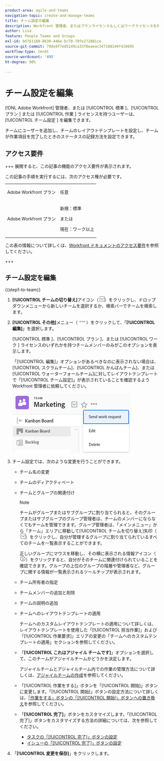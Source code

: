 ```yaml
---
product-area: agile-and-teams
navigation-topic: create-and-manage-teams
title: チーム設定の編集
description: Workfront 管理者、またはプランライセンスもしくはワークライセンスを持つユーザーは、チーム設定を編集できます。
author: Lisa
feature: People Teams and Groups
exl-id: b6761188-8630-446e-bc70-70fe272881ce
source-git-commit: 79da9f7ed5149ca33f6eaeac347188149f410695
workflow-type: tm+mt
source-wordcount: '495'
ht-degree: 90%

---
```


# チーム設定を編集

[!DNL Adobe Workfront] 管理者、または [!UICONTROL  標準 ]、[!UICONTROL  プラン ] または [!UICONTROL  作業 ] ライセンスを持つユーザーは、[!UICONTROL  チーム設定 ] を編集できます。

チームにユーザーを追加し、チームのレイアウトテンプレートを設定し、チームが作業項目を完了したときのステータスの記録方法を設定できます。

## アクセス要件

+++ 展開すると、この記事の機能のアクセス要件が表示されます。

この記事の手順を実行するには、次のアクセス権が必要です。

<table style="table-layout:auto"> 
 <col> 
 <col> 
 <tbody> 
  <tr data-mc-conditions=""> 
   <td role="rowheader"> <p>Adobe Workfront プラン</p> </td> 
   <td>任意</td> 
  </tr> 
  <tr> 
   <td role="rowheader">Adobe Workfront プラン</td> 
   <td>
   <p>新規：標準</p>
   <p>または</p>
   <p>現在：ワーク以上</p></td>
  </tr> 
 </tbody> 
</table>

この表の情報について詳しくは、[Workfront ドキュメントのアクセス要件](/help/quicksilver/administration-and-setup/add-users/access-levels-and-object-permissions/access-level-requirements-in-documentation.md)を参照してください。

+++

## チーム設定を編集

{{step1-to-team}}

1. **[!UICONTROL チームの切り替え]**&#x200B;アイコン（![チームの切り替えアイコン](assets/switch-team-icon.png)）をクリックし、ドロップダウンメニューから新しいチームを選択するか、検索バーでチームを検索します。

1. **[!UICONTROL その他]**&#x200B;メニュー（![](assets/more-icon.png)）をクリックして、「**[!UICONTROL 編集]**」を選択します。

   [!UICONTROL  標準 ]、[!UICONTROL  プラン ]、または [!UICONTROL  ワーク ] ライセンスのいずれかを持つチームメンバーのみがこのオプションを表示します。

   「[!UICONTROL 編集]」オプションがあるべきなのに表示されない場合は、[!UICONTROL スクラムチーム]、[!UICONTROL かんばんチーム]、または[!UICONTROL ウォーターフォールチーム]に対してレイアウトテンプレートで「[!UICONTROL チーム設定]」が表示されていることを確認するよう Workfront 管理者に依頼してください。

   ![](assets/edit-team-settings.png)

1. チーム設定では、次のような変更を行うことができます。

   * チーム名の変更
   * チームのディアクティベート
   * チームとグループの関連付け

     >[!NOTE]
     >
     >チームがグループまたはサブグループに割り当てられると、そのグループまたはサブグループのグループ管理者は、チームのメンバーにならなくてもチームを管理できます。グループ管理者は、「メインメニュー」から「チーム」エリアに移動して[!UICONTROL チームを切り替え]矢印（![チームを切り替えアイコン](assets/switch-team-icon.png)）をクリックし、自分が管理するグループに割り当てられているすべてのチームを一覧表示することができます。

     正しいグループにマウスを移動し、その横に表示される情報アイコン（![](assets/info-icon.png)）をクリックすると、自分がそのチームに関連付けられていることを確認できます。グループの上位のグループの階層や管理者など、グループに関する情報が一覧表示されるツールチップが表示されます。

   * チーム所有者の指定
   * チームメンバーの追加と削除
   * チームの説明の追加
   * チームへのレイアウトテンプレートの適用

     チームへのカスタムレイアウトテンプレートの適用について詳しくは、レイアウトテンプレートを使用した「[!UICONTROL 担当作業]」および「[!UICONTROL 作業要求]」エリアの変更の「チームへのカスタムテンプレートの適用」セクションを参照してください。

   * 「**[!UICONTROL これはアジャイル チームです]**」オプションを選択して、このチームがアジャイルチームかどうかを決定します。

     アジャイルチームとアジャイルチーム内での作業の管理方法について詳しくは、[アジャイルチームの作成](../../agile/get-started-with-agile-in-workfront/create-an-agile-team.md)を参照してください。

   * 「[!UICONTROL 作業をする]」ボタンを「[!UICONTROL 開始]」ボタンに変更します。「[!UICONTROL 開始]」ボタンの設定方法について詳しくは、[「作業をする」ボタンの「[!UICONTROL 開始]」ボタンへの置き換え](../../people-teams-and-groups/create-and-manage-teams/work-on-it-button-to-start-button.md)を参照してください。
   * 「**[!UICONTROL 完了]**」ボタンをカスタマイズします。「[!UICONTROL 完了]」ボタンをカスタマイズする方法の詳細については、次を参照してください。

      * [タスクの「[!UICONTROL 完了]」ボタンの設定](../../people-teams-and-groups/create-and-manage-teams/configure-the-done-button-for-tasks.md)
      * [イシューの「[!UICONTROL 完了]」ボタンの設定](../../people-teams-and-groups/create-and-manage-teams/configure-the-done-button-for-issues.md)

1. 「**[!UICONTROL 変更を保存]**」をクリックします。
